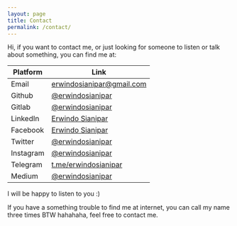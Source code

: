 ```yaml
---
layout: page
title: Contact
permalink: /contact/
---
```


Hi, if you want to contact me, or just looking for someone to listen or talk about something, you can find me at:

<table class="uk-table uk-table-small uk-table-striped">
    <thead>
        <tr>
            <th><b>Platform</b></th>
            <th><b>Link</b></th>
        </tr>
    </thead>
    <tbody>
        <tr>
            <td>Email</td>
            <td> <a href="mailto:erwindosianipar@gmail.com">erwindosianipar@gmail.com</a> </td>
        </tr>
        <tr>
            <td>Github</td>
            <td> <a href="https://github.com/erwindosianipar">@erwindosianipar</a> </td>
        </tr>
        <tr>
            <td>Gitlab</td>
            <td> <a href="https://gitlab.com/erwindosianipar">@erwindosianipar</a> </td>
        </tr>
        <tr>
            <td>LinkedIn</td>
            <td> <a href="https://www.linkedin.com/in/erwindosianipar">Erwindo Sianipar</a> </td>
        </tr>
        <tr>
            <td>Facebook</td>
            <td> <a href="https://www.facebook.com/erwindoosianipar">Erwindo Sianipar</a> </td>
        </tr>
        <tr>
            <td>Twitter</td>
            <td> <a href="https://twitter.com/erwindosianipar">@erwindosianipar</a> </td>
        </tr>
        <tr>
            <td>Instagram</td>
            <td> <a href="https://www.instagram.com/erwindosianipar">@erwindosianipar</a> </td>
        </tr>
        <tr>
            <td>Telegram</td>
            <td> <a href="https://t.me/erwindosianipar">t.me/erwindosianipar</a> </td>
        </tr>
        <tr>
            <td>Medium</td>
            <td> <a href="https://www.medium.com/@erwindosianipar">@erwindosianipar</a> </td>
        </tr>
    </tbody>
</table>

I will be happy to listen to you :)

If you have a something trouble to find me at internet, you can call my name three times BTW hahahaha, feel free to contact me.
